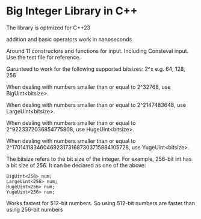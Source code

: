 # Big Integer Library in C++

The library is optmized for C++23

addition and basic operators work in nanoseconds

Around 11 constructors and functions for input. Including Consteval input. Use the test file for reference.

Garunteed to work for the following supported bitsizes: 2^x     e.g. 64, 128, 256

When dealing with numbers smaller than or equal to 2^32768, use BigUint\<bitsize\>.

When dealing with numbers smaller than or equal to 2^2147483648, use LargeUint\<bitsize\>.

When dealing with numbers smaller than or equal to 2^9223372036854775808, use HugeUint\<bitsize\>.

When dealing with numbers smaller than or equal to 2^170141183460469231731687303715884105728, use YugeUint\<bitsize\>.

The bitsize refers to the bit size of the integer. For example, 256-bit int has a bit size of 256. It can be declared as one of the above:

```
BigUint<256> num;
LargeUint<256> num;
HugeUint<256> num;
YugeUint<256> num;
```

Works fastest for 512-bit numbers. So using 512-bit numbers are faster than using 256-bit numbers
